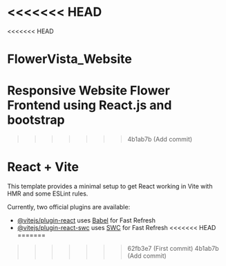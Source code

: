 <<<<<<< HEAD
=======
<<<<<<< HEAD
# FlowerVista_Website
Responsive Website Flower Frontend using React.js and bootstrap 
=======
>>>>>>> 4b1ab7b (Add commit)
# React + Vite

This template provides a minimal setup to get React working in Vite with HMR and some ESLint rules.

Currently, two official plugins are available:

- [@vitejs/plugin-react](https://github.com/vitejs/vite-plugin-react/blob/main/packages/plugin-react/README.md) uses [Babel](https://babeljs.io/) for Fast Refresh
- [@vitejs/plugin-react-swc](https://github.com/vitejs/vite-plugin-react-swc) uses [SWC](https://swc.rs/) for Fast Refresh
<<<<<<< HEAD
=======
>>>>>>> 62fb3e7 (First commit)
>>>>>>> 4b1ab7b (Add commit)
